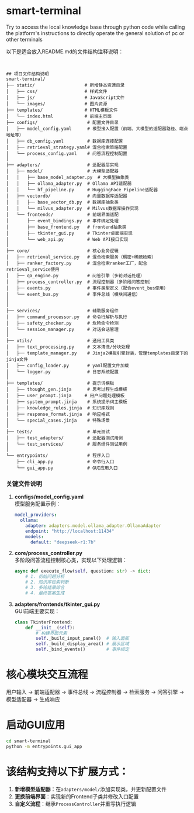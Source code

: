 # smart-terminal
Try to access the local knowledge base through python code while calling the platform's instructions to directly operate the general solution of pc or other terminals

以下是适合放入README.md的文件结构注释说明：

```


## 项目文件结构说明
smart-terminal/
├── static/                   # 新增静态资源目录
│   ├── css/                  # 样式文件
│   ├── js/                   # JavaScript文件
│   └── images/               # 图片资源
├── templates/                # HTML模板文件
│   └── index.html            # 前端主页面
├── configs/                   # 配置文件目录
│   ├── model_config.yaml      # 模型接入配置（前端、大模型的适配器路径、端点地址等）
│   ├── db_config.yaml         # 数据库连接配置
│   ├── retrieval_strategy.yaml# 混合检索策略配置
│   └── process_config.yaml    # 问答流程控制配置
│
├── adapters/                  # 适配器层实现
│   ├── model/                 # 大模型适配器
│   │   ├── base_model_adapter.py  # 大模型抽象类
│   │   ├── ollama_adapter.py  # Ollama API适配器
│   │   └── hf_pipeline.py     # HuggingFace Pipeline适配器
│   ├── vectordb/              # 向量数据库适配器
│   │   ├── base_vector_db.py  # 数据库抽象类
│   │   └── milvus_adapter.py  # Milvus数据库操作实现
│   └── frontends/             # 前端界面适配
│	    ├── event_bindings.py  # 事件绑定处理
│       ├── base_frontend.py   # frontend抽象类
│       ├── tkinter_gui.py     # Tkinter桌面端实现
│       └── web_api.py         # Web API接口实现
│
├── core/                      # 核心业务逻辑
│   ├── retrieval_service.py   # 混合检索服务（稠密+稀疏检索）
│   ├── ranker_factory.py      # 混合检索ranker工厂，配合retrieval_service使用
│   ├── qa_engine.py           # 问答引擎（多轮对话处理）
│   ├── process_controller.py  # 流程控制器（多阶段问答控制）
│   ├── events.py              # 事件类型定义（配合event_bus使用）
│   └── event_bus.py           # 事件总线（模块间通信）
│
│
├── services/                  # 辅助服务组件
│   ├── command_processor.py   # 命令行解析与执行
│   ├── safety_checker.py      # 危险命令检测
│   └── session_manager.py     # 对话会话管理
│
├── utils/                     # 通用工具类
│   ├── text_processing.py     # 文本清洗/分块处理
│   ├── template_manager.py    # Jinja2模板引擎封装，管理templates目录下的jinja文件
│   ├── config_loader.py       # yaml配置文件加载
│   └── logger.py              # 日志系统配置
│
├── templates/                 # 提示词模板
│   ├── thought_gen.jinja      # 思考过程生成模板
│   ├── user_prompt.jinja     # 用户问题处理模板
│   ├── system_prompt.jinja    # 系统提示词主模板 
│   ├── knowledge_rules.jinja  # 知识库规则 
│   ├── response_format.jinja  # 响应格式 
│   └── special_cases.jinja    # 特殊场景
│
├── tests/                     # 单元测试
│   ├── test_adapters/         # 适配器测试用例
│   └── test_services/         # 服务组件测试用例
│
└── entrypoints/               # 程序入口
    ├── cli_app.py             # 命令行入口
    └── gui_app.py             # GUI应用入口
```

### 关键文件说明

1. **configs/model_config.yaml**  
   模型服务配置示例：
   ```yaml
   model_providers:
     ollama:
       adapter: adapters.model.ollama_adapter.OllamaAdapter
       endpoint: "http://localhost:11434"
       models:
         default: "deepseek-r1:7b"
   ```

2. **core/process_controller.py**  
   多阶段问答流程控制核心类，实现以下处理逻辑：
   ```python
   async def execute_flow(self, question: str) -> dict:
       # 1. 初始问题分析
       # 2. 知识库检索判断
       # 3. 多轮结果综合
       # 4. 最终答案生成
   ```

3. **adapters/frontends/tkinter_gui.py**  
   GUI前端主要实现：
   ```python
   class TkinterFrontend:
       def __init__(self):
           # 构建界面元素
           self._build_input_panel()  # 输入面板
           self._build_display_area() # 展示区域
           self._bind_events()        # 事件绑定
   ```
   
# 核心模块交互流程
  用户输入 → 前端适配器 → 事件总线 → 流程控制器 → 检索服务 → 问答引擎 → 模型适配器 → 生成响应

# 启动GUI应用
```bash
cd smart-terminal
python -m entrypoints.gui_app
```

# 该结构支持以下扩展方式：
1. **新增模型适配器**：在`adapters/model/`添加实现类，并更新配置文件
2. **更换前端界面**：实现新的Frontend子类并修改入口配置
3. **自定义流程**：继承`ProcessController`并重写执行逻辑